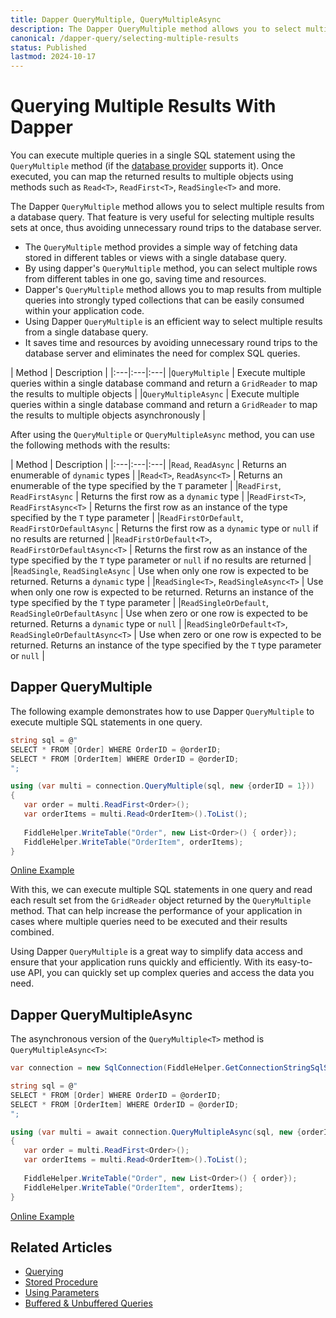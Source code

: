 ```yaml
---
title: Dapper QueryMultiple, QueryMultipleAsync
description: The Dapper QueryMultiple method allows you to select multiple results from a database in a single query and then, after reading those results for mapping them.
canonical: /dapper-query/selecting-multiple-results
status: Published
lastmod: 2024-10-17
---
```


# Querying Multiple Results With Dapper

You can execute multiple queries in a single SQL statement using the `QueryMultiple` method (if the [database provider](/database-providers) supports it). Once executed, you can map the returned results to multiple objects using methods such as `Read<T>`, `ReadFirst<T>`, `ReadSingle<T>` and more.

The Dapper `QueryMultiple` method allows you to select multiple results from a database query. That feature is very useful for selecting multiple results sets at once, thus avoiding unnecessary round trips to the database server. 

 - The `QueryMultiple` method provides a simple way of fetching data stored in different tables or views with a single database query. 
 - By using dapper's `QueryMultiple` method, you can select multiple rows from different tables in one go, saving time and resources. 
 - Dapper's `QueryMultiple` method allows you to map results from multiple queries into strongly typed collections that can be easily consumed within your application code. 
 - Using Dapper `QueryMultiple` is an efficient way to select multiple results from a single database query. 
 - It saves time and resources by avoiding unnecessary round trips to the database server and eliminates the need for complex SQL queries. 

| Method | Description |
|:---|:---|:---|
|`QueryMultiple` |  Execute multiple queries within a single database command and return a `GridReader` to map the results to multiple objects | 
|`QueryMultipleAsync` | Execute multiple queries within a single database command and return a `GridReader` to map the results to multiple objects asynchronously | 

After using the `QueryMultiple` or `QueryMultipleAsync` method, you can use the following methods with the results:

| Method | Description |
|:---|:---|:---|
|`Read`, `ReadAsync` | Returns an enumerable of `dynamic` types | 
|`Read<T>`, `ReadAsync<T>` | Returns an enumerable of the type specified by the `T` parameter | 
|`ReadFirst`, `ReadFirstAsync` | Returns the first row as a `dynamic` type | 
|`ReadFirst<T>`, `ReadFirstAsync<T>` | Returns the first row as an instance of the type specified by the `T` type parameter | 
|`ReadFirstOrDefault`, `ReadFirstOrDefaultAsync` | Returns the first row as a `dynamic` type or `null` if no results are returned | 
|`ReadFirstOrDefault<T>`, `ReadFirstOrDefaultAsync<T>` | Returns the first row as an instance of the type specified by the `T` type parameter or `null` if no results are returned | 
|`ReadSingle`, `ReadSingleAsync` | Use when only one row is expected to be returned. Returns a `dynamic` type | 
|`ReadSingle<T>`, `ReadSingleAsync<T>` | Use when only one row is expected to be returned. Returns an instance of the type specified by the `T` type parameter | 
|`ReadSingleOrDefault`, `ReadSingleOrDefaultAsync` | Use when zero or one row is expected to be returned. Returns a `dynamic` type or `null` | 
|`ReadSingleOrDefault<T>`, `ReadSingleOrDefaultAsync<T>` | Use when zero or one row is expected to be returned. Returns an instance of the type specified by the `T` type parameter or `null` | 

## Dapper QueryMultiple

The following example demonstrates how to use Dapper `QueryMultiple` to execute multiple SQL statements in one query. 

```csharp
string sql = @"
SELECT * FROM [Order] WHERE OrderID = @orderID;
SELECT * FROM [OrderItem] WHERE OrderID = @orderID;
";

using (var multi = connection.QueryMultiple(sql, new {orderID = 1}))
{
   var order = multi.ReadFirst<Order>();
   var orderItems = multi.Read<OrderItem>().ToList();
 
   FiddleHelper.WriteTable("Order", new List<Order>() { order});
   FiddleHelper.WriteTable("OrderItem", orderItems);
}
```

[Online Example](https://dotnetfiddle.net/bHeSOS)

With this, we can execute multiple SQL statements in one query and read each result set from the `GridReader` object returned by the `QueryMultiple` method. That can help increase the performance of your application in cases where multiple queries need to be executed and their results combined. 

Using Dapper `QueryMultiple` is a great way to simplify data access and ensure that your application runs quickly and efficiently. With its easy-to-use API, you can quickly set up complex queries and access the data you need. 

## Dapper QueryMultipleAsync

The asynchronous version of the `QueryMultiple<T>`  method is `QueryMultipleAsync<T>`:

```csharp
var connection = new SqlConnection(FiddleHelper.GetConnectionStringSqlServer());

string sql = @"
SELECT * FROM [Order] WHERE OrderID = @orderID;
SELECT * FROM [OrderItem] WHERE OrderID = @orderID;
";

using (var multi = await connection.QueryMultipleAsync(sql, new {orderID = 1}))
{
   var order = multi.ReadFirst<Order>();
   var orderItems = multi.Read<OrderItem>().ToList();
 
   FiddleHelper.WriteTable("Order", new List<Order>() { order});
   FiddleHelper.WriteTable("OrderItem", orderItems);
}
```

[Online Example](https://dotnetfiddle.net/Zak9uk)

## Related Articles

- [Querying](/dapper-query)
- [Stored Procedure](/stored-procedures)
- [Using Parameters](/parameters)
- [Buffered & Unbuffered Queries](/misc/buffered-unbuffered)